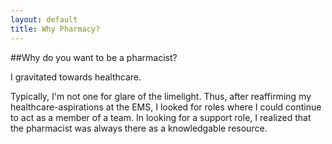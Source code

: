 ```yaml
---
layout: default
title: Why Pharmacy?
---
```


##Why do you want to be a pharmacist?

I gravitated towards healthcare. 

Typically, I'm not one for glare of the limelight. Thus, after reaffirming my healthcare-aspirations at the EMS, I looked for roles where I could continue to act as a member of a team. In looking for a support role, I realized that the pharmacist was always there as a knowledgable resource. 